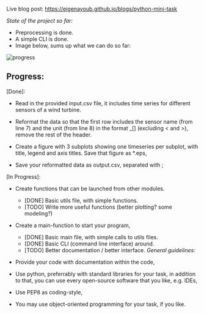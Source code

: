 Live blog post:  https://eigenayoub.github.io/blogs/python-mini-task


*State of the project so far:*

* Preprocessing is done.
* A simple CLI is done. 
* Image below, sums up what we can do so far:

![progress](/media/progressV0.png)

## Progress:

[Done]:

* Read in the provided input.csv file, it includes time series for different sensors of a wind turbine.

* Reformat the data so that the first row includes the sensor name (from line 7) and the unit (from line 8) in the format <sensorname>_[<unit>] (excluding < and >), remove the rest of the header.

* Create a figure with 3 subplots showing one timeseries per subplot, with title, legend and axis titles. Save that figure as *.eps,

* Save your reformatted data as output.csv, separated with ;

[In Progress]:

* Create functions that can be launched from other modules. 
    * [DONE]  Basic utils file, with simple functions.
    * [TODO]  Write more useful functions (better plotting? some modeling?)

* Create a main-function to start your program,
    * [DONE]  Basic main file, with simple calls to utils files.
    * [DONE]  Basic CLI (command line interface) around.
    * [TODO]  Better documentation /  better interface.
*General guidelines:*

* Provide your code with documentation within the code,
* Use python, preferrably with standard libraries for your task, in addition to that, you can use every open-source software that you like, e.g. IDEs,
* Use PEP8 as coding-style,
* You may use object-oriented programming for your task, if you like.
